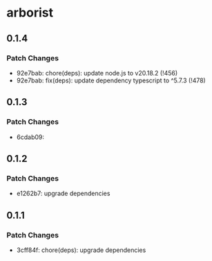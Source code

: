 # arborist

## 0.1.4

### Patch Changes

- 92e7bab: chore(deps): update node.js to v20.18.2 (!456)
- 92e7bab: fix(deps): update dependency typescript to ^5.7.3 (!478)

## 0.1.3

### Patch Changes

- 6cdab09:

## 0.1.2

### Patch Changes

- e1262b7: upgrade dependencies

## 0.1.1

### Patch Changes

- 3cff84f: chore(deps): upgrade dependencies

